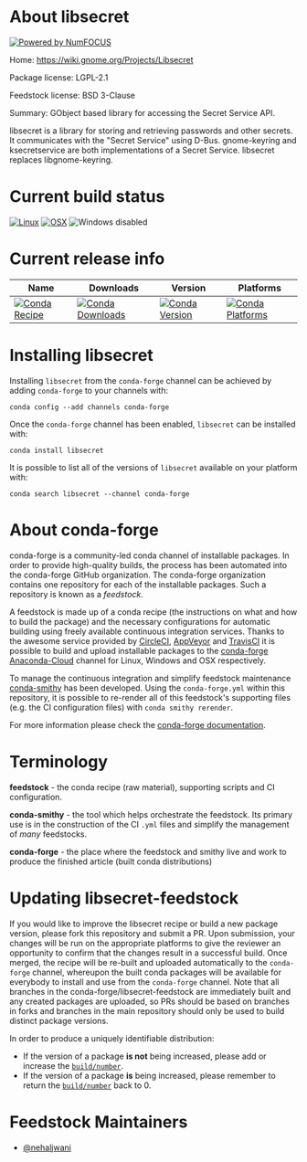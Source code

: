 About libsecret
===============

[![Powered by NumFOCUS](https://img.shields.io/badge/powered%20by-NumFOCUS-orange.svg?style=flat&colorA=E1523D&colorB=007D8A)](http://numfocus.org)

Home: https://wiki.gnome.org/Projects/Libsecret

Package license: LGPL-2.1

Feedstock license: BSD 3-Clause

Summary: GObject based library for accessing the Secret Service API.

libsecret is a library for storing and retrieving passwords and other
secrets. It communicates with the "Secret Service" using D-Bus.
gnome-keyring and ksecretservice are both implementations of a Secret
Service. libsecret replaces libgnome-keyring.


Current build status
====================

[![Linux](https://img.shields.io/circleci/project/github/conda-forge/libsecret-feedstock/master.svg?label=Linux)](https://circleci.com/gh/conda-forge/libsecret-feedstock)
[![OSX](https://img.shields.io/travis/conda-forge/libsecret-feedstock/master.svg?label=macOS)](https://travis-ci.org/conda-forge/libsecret-feedstock)
![Windows disabled](https://img.shields.io/badge/Windows-disabled-lightgrey.svg)

Current release info
====================

| Name | Downloads | Version | Platforms |
| --- | --- | --- | --- |
| [![Conda Recipe](https://img.shields.io/badge/recipe-libsecret-green.svg)](https://anaconda.org/conda-forge/libsecret) | [![Conda Downloads](https://img.shields.io/conda/dn/conda-forge/libsecret.svg)](https://anaconda.org/conda-forge/libsecret) | [![Conda Version](https://img.shields.io/conda/vn/conda-forge/libsecret.svg)](https://anaconda.org/conda-forge/libsecret) | [![Conda Platforms](https://img.shields.io/conda/pn/conda-forge/libsecret.svg)](https://anaconda.org/conda-forge/libsecret) |

Installing libsecret
====================

Installing `libsecret` from the `conda-forge` channel can be achieved by adding `conda-forge` to your channels with:

```
conda config --add channels conda-forge
```

Once the `conda-forge` channel has been enabled, `libsecret` can be installed with:

```
conda install libsecret
```

It is possible to list all of the versions of `libsecret` available on your platform with:

```
conda search libsecret --channel conda-forge
```


About conda-forge
=================

conda-forge is a community-led conda channel of installable packages.
In order to provide high-quality builds, the process has been automated into the
conda-forge GitHub organization. The conda-forge organization contains one repository
for each of the installable packages. Such a repository is known as a *feedstock*.

A feedstock is made up of a conda recipe (the instructions on what and how to build
the package) and the necessary configurations for automatic building using freely
available continuous integration services. Thanks to the awesome service provided by
[CircleCI](https://circleci.com/), [AppVeyor](https://www.appveyor.com/)
and [TravisCI](https://travis-ci.org/) it is possible to build and upload installable
packages to the [conda-forge](https://anaconda.org/conda-forge)
[Anaconda-Cloud](https://anaconda.org/) channel for Linux, Windows and OSX respectively.

To manage the continuous integration and simplify feedstock maintenance
[conda-smithy](https://github.com/conda-forge/conda-smithy) has been developed.
Using the ``conda-forge.yml`` within this repository, it is possible to re-render all of
this feedstock's supporting files (e.g. the CI configuration files) with ``conda smithy rerender``.

For more information please check the [conda-forge documentation](https://conda-forge.org/docs/).

Terminology
===========

**feedstock** - the conda recipe (raw material), supporting scripts and CI configuration.

**conda-smithy** - the tool which helps orchestrate the feedstock.
                   Its primary use is in the construction of the CI ``.yml`` files
                   and simplify the management of *many* feedstocks.

**conda-forge** - the place where the feedstock and smithy live and work to
                  produce the finished article (built conda distributions)


Updating libsecret-feedstock
============================

If you would like to improve the libsecret recipe or build a new
package version, please fork this repository and submit a PR. Upon submission,
your changes will be run on the appropriate platforms to give the reviewer an
opportunity to confirm that the changes result in a successful build. Once
merged, the recipe will be re-built and uploaded automatically to the
`conda-forge` channel, whereupon the built conda packages will be available for
everybody to install and use from the `conda-forge` channel.
Note that all branches in the conda-forge/libsecret-feedstock are
immediately built and any created packages are uploaded, so PRs should be based
on branches in forks and branches in the main repository should only be used to
build distinct package versions.

In order to produce a uniquely identifiable distribution:
 * If the version of a package **is not** being increased, please add or increase
   the [``build/number``](https://conda.io/docs/user-guide/tasks/build-packages/define-metadata.html#build-number-and-string).
 * If the version of a package **is** being increased, please remember to return
   the [``build/number``](https://conda.io/docs/user-guide/tasks/build-packages/define-metadata.html#build-number-and-string)
   back to 0.

Feedstock Maintainers
=====================

* [@nehaljwani](https://github.com/nehaljwani/)

